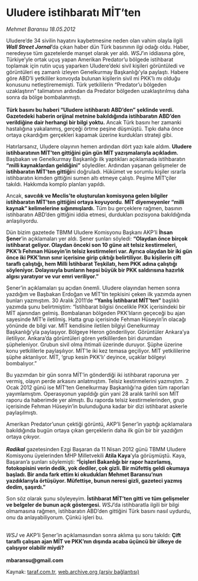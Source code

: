 # Uludere istihbaratı MİT’ten

*Mehmet Baransu 18.05.2012*

<div class="yazi"><p>Uludere’de 34 sivilin hayatını kaybetmesine neden olan vahim olayla ilgili <b><i>Wall Street Jornal</i></b>’da çıkan haber dün Türk basınının ilgi odağı oldu. Haber, neredeyse tüm gazetelerde manşet olarak yer aldı. <i>WSJ</i>’ın iddiasına göre, Türkiye’yle ortak uçuş yapan Amerikan Predator’u bölgede istihbarat toplamak için rutin uçuş yaparken Uludere’deki sivil kişileri görüntüledi ve görüntüleri eş zamanlı izleyen Genelkurmay Başkanlığı’yla paylaştı. Habere göre ABD’li yetkililer konvoyda bulunan kişilerin sivil mi PKK’lı mı olduğu konusunu netleştirememişti. Türk yetkililerin “Predator’u bölgeden uzaklaştırın” talimatının ardından da Predator bölgeden uzaklaştırılmış daha sonra da bölge bombalanmıştı.<br/><br/><b>Türk basını bu haberi “Uludere istihbaratı ABD’den” şeklinde verdi. Gazetedeki haberin orijinal metnine bakıldığında istihbaratın ABD’den verildiğine dair herhangi bir bilgi yoktu.</b> Ancak Türk basını her zamanki hastalığına yakalanmış, gerçeği örtme peşine düşmüştü. Tıpkı daha önce ortaya çıkardığım gerçekleri kapamak üzerine kurdukları strateji gibi. </p>
<p>Hatırlarsanız, Uludere olayının hemen ardından dört yazı kale aldım. <b>Uludere istihbaratının MİT’ten gittiğini gün gün MİT yazışmalarıyla açıkladım.</b> Başbakan ve Genelkurmay Başkanlığı ilk yaptıkları açıklamada istihbaratın <b>“milli kaynaklardan geldiğini”</b> söylediler. Ardından yaşanan gelişmeler de <b>istihbaratın MİT’ten gittiği</b>ni doğruladı. Hükümet ve sorumlu kişiler ısrarla istihbaratın kimden gittiğini sumen altı etmeye çalıştı. Peşime MİT’çiler takıldı. Hakkımda komplo planları yapıldı. </p>
<p>Ancak, <b>savcılık ve Meclis’te oluşturulan komisyona gelen bilgiler istihbaratın MİT’ten gittiğini ortaya koyuyordu</b>. <b>MİT diyemeyenler “milli kaynak” kelimelerine sığınmışlardı.</b> Tüm bu gerçeklere rağmen, basının istihbaratın ABD’den gittiğini iddia etmesi, durdukları pozisyona bakıldığında anlaşılıyordu. </p>
<p>Dün bizim gazetede TBMM Uludere Komisyonu Başkanı AKP’li <b>İhsan Şener</b>’in açıklamaları yer aldı. Şener şunları söyledi: <b>“Olaydan önce birçok istihbarat geliyor. Olaydan önceki son 10 güne ait telsiz kestirmeleri, PKK’lı Fehman Hüseyin’in telsiz kestirmeleri var. Ayrıca olaydan bir iki gün önce iki PKK’lının sınır içerisine girip çıktığı belirtiliyor. Bu kişilerin çift taraflı çalıştığı, hem Milli İstihbarat Teşkilatı, hem PKK adına çalıştığı söyleniyor. Dolayısıyla bunların hepsi büyük bir PKK saldırısına hazırlık algısı yaratıyor ve vur emri veriliyor.”</b></p>
<p>Şener’in açıklamaları şu açıdan önemli. Uludere olayından hemen sonra yazdığım ve Başbakan Erdoğan ve MİT’tin tepkisini çeken ilk yazımda aynen bunları yazmıştım. 30 Aralık 2011’de <b>“Yanlış İstihbarat MİT’ten”</b> başlıklı yazımda şunu belirtmiştim: “İstihbarat bilgisi öncelikle PKK içerisindeki bir MİT ajanından gelmiş. Bombalanan bölgeden PKK’lıların geçeceği bu ajan sayesinde MİT’e iletilmiş. Hatta grup içerisinde Fehman Hüseyin’in olacağı yönünde de bilgi var. MİT kendisine iletilen bilgiyi Genelkurmay Başkanlığı’yla paylaşıyor. Bölgeye Heron gönderiliyor. Görüntüler Ankara’ya iletiliyor. Ankara’da görüntüleri gören yetkililerden biri durumdan şüpheleniyor. Grubun sivil olma ihtimali üzerinde duruyor. Şüphe üzerine konu yetkililerle paylaşılıyor. MİT’le iki kez temasa geçiliyor. MİT yetkililerine şüphe aktarılıyor. MİT, ‘grup kesin PKK’lı’ deyince, uçaklar bölgeyi bombalıyor.”</p>
<p>Bu yazımdan bir gün sonra MİT’in gönderdiği iki istihbarat raporuna yer vermiş, olayın perde arkasını anlatmıştım. Telsiz kestirmelerini yazmıştım. 2 Ocak 2012 günü ise MİT’ten Genelkurmay Başkanlığı’na giden tüm raporları yayımlamıştım. Operasyonun yapıldığı gün yani 28 aralık tarihli son MİT raporu da haberimde yer almıştı. Bu raporda telsiz kestirmelerinden, grup içerisinde Fehman Hüseyin’in bulunduğuna kadar bir dizi istihbarat askerle paylaşılmıştı. </p>
<p>Amerikan Predator’unun çektiği görüntü, AKP’li Şener’in yaptığı açıklamalara bakıldığında bugün ortaya çıkan gerçeklerin daha ilk gün bir bir yazdığım ortaya çıkıyor.<br/><br/><b><i>Radikal</i></b> gazetesinden Ezgi Başaran da 11 Nisan 2012 günü TBMM Uludere Komisyonu üyelerinden MHP Milletvekili <b>Atila Kaya</b>’yla görüşmüştü. Kaya, Başaran’a şunları söylemişti: <b>“İçişleri Bakanlığı bir rapor hazırlamış, fotokopisini verin dedik, yok dediler, çok gizli. Bir müfettiş geldi okumaya başladı. Bir anda fark ettim ki okudukları Mehmet Baransu’nun yazdıklarıyla örtüşüyor. Müfettişe, bunun neresi gizli, gazeteci yazmış dedim, şaşırdı.”</b> </p>
<p>Son söz olarak şunu söyleyeyim. <b>İstihbarat MİT’ten gitti ve tüm gelişmeler ve belgeler de bunun açık göstergesi.</b> <i>WSJ</i>’da istihbaratla ilgili bir bilgi olmamasına rağmen, istihbaratın ABD’den gittiğini Türk basını nasıl uydurdu, onu da anlayabiliyorum. Çünkü işleri bu. </p>
<p><i><br/>WSJ</i> ve AKP’li Şener’in açıklamasından sonra aklıma şu soru takıldı: <b>Çift taraflı çalışan ajan MİT ve PKK’nın dışında acaba üçüncü bir ülkeye de çalışıyor olabilir miydi?<br/><br/></b><b>mbaransu@gmail.com</b></p>
</div>

Kaynak: [taraf.com.tr](http://www.taraf.com.tr/mehmet-baransu/makale-uludere-istihbarati-mit-ten.htm), [web.archive.org (arşiv bağlantısı)](http://web.archive.org/web/20131107080144/http://www.taraf.com.tr/mehmet-baransu/makale-uludere-istihbarati-mit-ten.htm)
